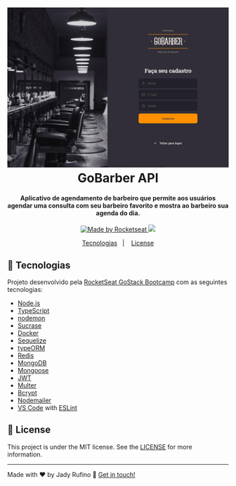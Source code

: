 <h1 align="center">
    <img alt="GoBarber API" src="https://github.com/dyjarufa/GoBarber-api/blob/master/images/gobarber.jfif" />
    <br>
    GoBarber API
</h1>

<h4 align="center">
 
Aplicativo de agendamento de barbeiro que permite aos usuários agendar uma consulta com seu barbeiro favorito e mostra ao barbeiro sua agenda do dia.
</h4>
<p align="center">
 
  <a href="https://rocketseat.com.br">
    <img alt="Made by Rocketseat" src="https://img.shields.io/badge/made by-Rocketseat-Purple.svg">
  </a>
  <a href="https://www.linkedin.com/in/jady-rufino/" >
    <img src="https://img.shields.io/badge/siga-LinkedIn-blue.svg" />
  </a>

</p>

<p align="center">
  <a href="#rocket-technologies">Tecnologias</a>&nbsp;&nbsp;&nbsp;|&nbsp;&nbsp;&nbsp;
  <a href="#memo-license">License</a>
</p>

## :rocket: Tecnologias

Projeto desenvolvido pela [RocketSeat GoStack Bootcamp](https://rocketseat.com.br/bootcamp) com as seguintes tecnologias:

-  [Node.js][nodejs]
-  [TypeScript](https://www.typescriptlang.org/)
-  [nodemon](https://nodemon.io/)
-  [Sucrase](https://github.com/alangpierce/sucrase)
-  [Docker](https://www.docker.com/docker-community)
-  [Sequelize](http://docs.sequelizejs.com/)
-  [typeORM](https://typeorm.io/#/)
-  [Redis](https://redis.io/)
-  [MongoDB](https://www.mongodb.com/)
-  [Mongoose](https://mongoosejs.com/)
-  [JWT](https://jwt.io/)
-  [Multer](https://github.com/expressjs/multer)
-  [Bcrypt](https://www.npmjs.com/package/bcrypt)
-  [Nodemailer](https://nodemailer.com/about/)
-  [VS Code][vc] with [ESLint][vceslint]

## :memo: License
This project is under the MIT license. See the [LICENSE](https://github.com/lukemorales/gobarber-api/blob/master/LICENSE) for more information.

---

Made with ♥ by Jady Rufino :wave: [Get in touch!](https://www.linkedin.com/in/lukemorales/)

[nodejs]: https://nodejs.org/
[yarn]: https://yarnpkg.com/
[vc]: https://code.visualstudio.com/
[vceditconfig]: https://marketplace.visualstudio.com/items?itemName=EditorConfig.EditorConfig
[vceslint]: https://marketplace.visualstudio.com/items?itemName=dbaeumer.vscode-eslint
